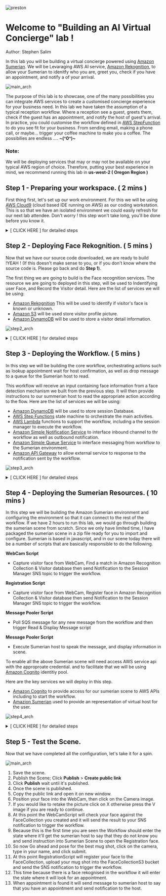 ![preston](./images/preston_hello.png) 


# **Welcome to "Building an AI Virtual Concierge" lab !**

Author: Stephen Salim

In this lab you will be building a virtual concierge powered using [Amazon Sumerian](https://aws.amazon.com/sumerian/). We will be Levaraging AWS AI service, [Amazon Rekognition](https://aws.amazon.com/rekognition/), to allow your Sumerian to idenitfy who you are, greet you, check if you have an appointment, and notify a of your arrival.


![main_arch](./images/experience.png) 


The purpose of this lab is to showcase, one of the many possibilities you can integrate AWS services to create a customised concierge experience for your business need.
In this lab we have taken the assumption of a typical reception workflow. Where a reception see a guest, greets them, check if the guest has an appointment, and notify the host of guest's arrival. In practice, you could customise the workflow defined in [AWS StepFunction](https://aws.amazon.com/step-functions/) to do you see fit for your business. From sending email, making a phone call, or maybe... trigger your coffee machine to make you a coffee. The possibilies are endless .... **~(^0^)~** 

### **Note:**

We will be deploying services that may or may not be available on your typical AWS region of choice.
Therefore, putting your best experience in mind, we recommend running this lab in **us-west-2 ( Oregon Region )**

## **Step 1 - Preparing your workspace.** ( 2 mins )

First thing first, let's set up our work environment. For this we will be using [AWS Cloud9](https://aws.amazon.com/cloud9/) (cloud based IDE running on AWS) as our coding workstation. This is so that we have an isolated environment we could easily refresh for our next lab attendee. Don't worry ! this step won't take long, you'll be done before you know it. 

<details><summary>[ CLICK HERE ] for detailed steps</summary>
<p>

1. Access your IDE by clicking Services on [AWS Console](https://us-west-2.console.aws.amazon.com/).
2. In the Search bar type in Cloud9, highlight and click Cloud9 service shown.

	![step1.1](./images/step1.1.png) 

3. This should take you to the Cloud9 console.
4. Look for the `devlab-virtualconcierge` environment and click on **Open IDE**, you should then have access to the IDE through your web browser.

	![step1.2](./images/step1.2.png)

5. Notice that there are basically 3 different area in the IDE ( See above ). Files & Folder Structure on your left, Text Edit eara in the middle and Terminal in the bottom.
6. The terminal section will be the are you will be executing the commands in today's lab.
7. Lets start with a clean slate. Click on the Terminal section of the bottom of the IDE, type in below command to cleanup all files in the folder `rm -rvf *`

	![step1.3](./images/step1.3.png)

8. Once all files are cleaned download all the source codes into the environment from git repository. run this command below. 

	`git clone <gitrepo>`

9.  This should then create a folder called `devlabs-virtualconcierge`.
10. Type in `cd devlabs-virtualconcierge` in the terminal to change your directory to the folder.
11.	 For the rest of the lab, unless specified otherwise the commands to execute are to be executed from this folder. 
</p>
</details>

## **Step 2 - Deploying Face Rekognition.** ( 5 mins )

Now that we have our source code downloaded, we are ready to build !YEAH ! (If this doesn't make sense to you, or if you don't know where the source code is. Please go back and do **Step 1**).

The first thing we are going to build is the Face recognition services. The resource we are going to deployed in this step, will be used to Indentifying user Face, and Record the Visitor detail. Here are the list of services we will be using:

* [Amazon Rekognition](https://aws.amazon.com/rekognition/) This will be used to identify if visitor's face is known or unknown.
* [Amazon S3](https://aws.amazon.com/s3/) will be used store visitor profile picture. 
* [Amazon DynamoDB](https://aws.amazon.com/dynamodb/) will be used to store a visitor detail information.

![step2_arch](./images/step2_arch.png)

<details><summary>[ CLICK HERE ] for detailed steps</summary>
<p>

1. To deploy this services let's deploy the cloudformation template called `vc-rekognition.yaml` in the root of `devlabs-virtualconcierge` folder.
2. Make sure you are in `devlabs-virtualconcierge` folder and execute below command in the Cloud9 Terminal (You can copy and paste this, but make sure to change the ParameterValue with your name).

	```
	aws cloudformation create-stack --stack-name vc-rekognition \
									--template-body file://vc-rekognition.yaml \
									--capabilities CAPABILITY_IAM \
									--parameters ParameterKey=YourFullName,ParameterValue=<your full name in lowercase>
	```
	Example:
	
	```
	aws cloudformation create-stack --stack-name vc-rekognition \
									--template-body file://vc-rekognition.yaml \
									--capabilities CAPABILITY_IAM \
									--parameters ParameterKey=YourFullName,ParameterValue=stephensalim
	```

Once the cloudformation stack is deployed you should see the AWS service resources deployed in your account.
To find out the information about resources deployed you can look at the CloudFormation Stack.
Please follow the step below to see the stack information and gather the necessary values for later use.


#### IMPORTANT

The Value of resources deployed in this step will be needed to configure the sumerian scene on step 4. Rather than coming back later to this step, I recommend to follow this step now and take note of the resource values.

To find out the information about resources deployed you can look at the CloudFormation Stack.
	
* Click Services on [AWS Console](https://us-west-2.console.aws.amazon.com/) in the Search bar type in CloudFormation, select and click CloudFormation service.
	
	![step2.1](./images/step2.1.png)

* Select the `vc-rekognition` stack and click on the output tab.

	![step2.cfn](./images/step2.cfn.png)

	Take note the value of : 
	
	* `FaceCollectionId `
	* `FaceBucket `
	* `VisitorTable `
	
	This will be needed to configure Sumerian in **Step 4** of this lab.


		
</p>
</details>
		
## **Step 3 - Deploying the Workflow.** ( 5 mins )

In this step we will be building the core workflow, orchestrating actions such as lookup appointment wait for host confirmation, as well as drop message to a queue for the Sumerian host to read. 

This workflow will receive an input containing face information from a face detection mechanism we built from the previous step. It will then provide instructions to our summerian host to read the appropriate action according to the flow. Here are the list of services we will be using:


* [Amazon DynamoDB](https://aws.amazon.com/dynamodb/) will be used to store session Database.
* [AWS Step Functions](https://aws.amazon.com/step-functions/) state machine to orchestrate the main activities.
* [AWS Lambda](https://aws.amazon.com/lambda/) functions to support the workflow, including a the session manager to execute the workflow.
* [Amazon Simple Notification Service](https://aws.amazon.com/sns/) to interface inbound channel to thr workflow as well as outbound notification.
* [Amazon Simple Queue Service](https://aws.amazon.com/sqs/) to interface messaging from workflow to the Sumerian environment.
* [Amazon API Gateway](https://aws.amazon.com/api-gateway/) to allow external service to response to the notification sent by the workflow.


![step3_arch](./images/step3_arch.png)

<details><summary>[ CLICK HERE ] for detailed steps</summary>
<p>

1. In this step there will be a number of lambda functions that will support the workflow. The source code of those functions are located under the `workflow-lambda` folder.
2. Rather than packaging the functions one by one, we will levarage CloudFormation SAM to create a packaged template allowing our multiple lambda functions be deployed in one go.
3. First, we will need an S3 bucket to store our lambda functions. let's create the s3 bucket by deploying this cloudformation template `vc-codebucket.yaml`
4. Make sure you are in `devlabs-virtualconcierge` folder and execute below command in the Cloud9 Terminal (You can copy and paste this, but make sure to change the ParameterValue with your full name to make the bucket unique).

 
	```
	aws cloudformation create-stack --stack-name vc-codebucket \
									--template-body file://vc-codebucket.yaml \
									--capabilities CAPABILITY_IAM \
									--parameters ParameterKey=YourFullName,ParameterValue=<your full name in lowercase>
	```
	Example:
	
	```
	aws cloudformation create-stack --stack-name vc-codebucket \
									--template-body file://vc-codebucket.yaml \
									--capabilities CAPABILITY_IAM \
									--parameters ParameterKey=YourFullName,ParameterValue=stephensalim
	```
	
	Once the template is deployed you will see resources being deployed in your account.
	To find out the information about resources deployed you can look at the CloudFormation Stack.
	
	* Click Services on [AWS Console](https://us-west-2.console.aws.amazon.com/) in the Search bar type in CloudFormation, select and click CloudFormation service.
		
		![step2.1](./images/step2.1.png)
	
	* Select the `vc-codebucket` stack and click on the output tab take note of the `WorkflowCodeBucket`
		
		![step3.cfn1](./images/step3.cfn1.png)
	
5. Now that we have created the S3 Bucket, we will next package the lambda functions and prepare them to deployment. 
6. This step will basically uploads all the related lambda function to the S3 bucket specificed in one command, and create a packaged template `/tmp/vc-workflow.yaml.output` referencing to all the files uploaded in s3 ready to be deployed. (You can copy and paste this, but make sure to change the --s3-bucket calue with the s3 bucket created in previous step  with your `WorkflowCodeBucket `).


	```
	aws cloudformation package --template-file vc-workflow.yaml \
								--s3-bucket <Enter the WorkflowCodeBucket from step 5.1 above> \
								--output-template-file /tmp/vc-workflow.yaml.output
	```
	Example:
	
	```
	aws cloudformation package --template-file vc-workflow.yaml \
								--s3-bucket stephensalim-workflowcodebucket-us-west-2-022787131977 \
								--output-template-file /tmp/vc-workflow.yaml.output
	```
	
7. The previous step will produce `/tmp/vc-workflow.yaml.output` file, this is the packaged template that we can now deploy into CloudFormation. 
8. The next step is to deploy the packaged template.
9. You can copy and paste command below, but make sure to change the HostEmailAddress value to an email address you have access to. (This will basically emulate the email address our sumerian host will use to notify guest arrival).

	```
	aws cloudformation deploy --template-file /tmp/vc-workflow.yaml.output \
								--stack-name vc-workflow \
								--capabilities CAPABILITY_IAM \
								--parameter-overrides HostEmailAddress=<Email Address>
	```
	Example:
	
	```
	aws cloudformation deploy --template-file /tmp/vc-workflow.yaml.output \
								--stack-name vc-workflow \
								--capabilities CAPABILITY_IAM \
								--parameter-overrides HostEmailAddress=sssalim@demoemail.awsapps.com
	```

10. Wait until the stack deployed is complete, then follow the steps below.
	
#### IMPORTANT

The Value of resources deployed in this step will be needed to configure the sumerian scene on step 4. Rather than coming back later to this step, I recommend to follow this step now and take note of the resource values.

To find out the information about resources deployed you can look at the CloudFormation Stack.
	
* Click Services on [AWS Console](https://us-west-2.console.aws.amazon.com/) in the Search bar type in CloudFormation, select and click CloudFormation service.
	
	![step2.1](./images/step2.1.png)

* Select the `vc-workflow` stack and click on the output tab take note of the value

	![step3.cfn2](./images/step3.cfn2.png)

	Take note the value of : 
	
	* `SessionManagerSNSTopic `
	* `SumerianMessageQueueFIFO `
	
	This will be needed to configure Sumerian in **Step 4** of this lab.
	
</p>
</details>

## **Step 4 - Deploying the Sumerian Resources.** ( 10 mins )

In this step we will be building the Amazon Sumerian environment and configuring the environment so that it can connect to the rest of the workflow. If we have 2 hours to run this lab, we would go through building the sumerian scene from scratch. Since we only have limited time, I have packaged the sumerian scene in a zip file ready for you to import and configure. Sumerian is based in javascript, and in our scene today there will be a number of scripts that are basically responsible to do the following.

**WebCam Script**

* Capture visitor face from WebCam, Find a match in Amazon Recognition Collection & Visitor database then send Notification to the Session Manager SNS topic to trigger the workflow.

**Registration Script**

* Capture visitor face from WebCam, Register face in Amazon Recognition Collection & Visitor database then send Notification to the Session Manager SNS topic to trigger the workflow.

**Message Pooler Script**

* Poll SQS message for any new message from the workflow and then trigger Read & Display Message script

**Message Pooler Script**

* Execute Sumerian host to speak the message, and display information in scene.

To enable all the above Sumerian scene will need access AWS service api with the approproate credential. and to facilitate that we will be using [Amazon Cognito](https://aws.amazon.com/cognito/) identitiy pool.

Here are the key services we will deploy in this step.

* [Amazon Cognito](https://aws.amazon.com/cognito/) to provide access for our sumerian scene to AWS APIs including to start the workflow.
* [Amazion Sumerian](https://aws.amazon.com/sumerian/) used to provide an representation of virtual host for the user. 

![step4_arch](./images/step4_arch.png)

<details><summary>[ CLICK HERE ] for detailed steps</summary>
<p>

### Creating Identity Pool

1. Deploy the cloudformation template called `vc-identity.yaml` to create cognito identitiy pool resources.

	```
	aws cloudformation create-stack --stack-name vc-identity \
									--template-body file://vc-identity.yaml \
									--capabilities CAPABILITY_IAM
	```
						
#### IMPORTANT

The Value of resources deployed in this step will be needed to configure the sumerian scene on step 4. Rather than coming back later to this step, I recommend to follow this step now and take note of the resource values.

To find out the information about resources deployed you can look at the CloudFormation Stack.
	
* Click Services on [AWS Console](https://us-west-2.console.aws.amazon.com/) in the Search bar type in CloudFormation, select and click CloudFormation service.
	
	![step2.1](./images/step2.1.png)
	 
* Select the `vc-identity` stack and click on the output tab take note of the 
	
	![step4.cfn1](./images/step4.cfn1.png)
		
	Take note the value of : 
	
	* `CognitoIdentityPoolID`
	
	This will be needed to configure Sumerian identitiy pool later in this step.


### Importing & Configuring Sumerian Scene

1. Finally, lets access Sumerian. From [AWS Console](https://us-west-2.console.aws.amazon.com/) in the Search bar type in Sumerian, select and click Sumerian service.

	![step4.1](./images/step4.1.png)

2. You should then be taken to the Sumerian Console (as per below). Click **Create New Scene**, 

	![step4.2](./images/step4.2.png)

3. Enter `<Your full name>-devlabs-vcdemo` as the scene name, then click **Create **to start a blank scene.

	![step4.4](./images/step4.4.png)

4. Click **Import Asset**.

	![step4.5](./images/step4.5.png)

5. Click **Browse** and select the Zip file in `~/devlabs-virtualconcierge/sumerian-bundle`, or just drag the Zip file to the Drop your file here... area.

	![step4.6](./images/step4.6.png)

7. This will then load the entire asset in the bundle to the scene. Depending on the internet speed the loading of the scene might take up to 5 minutes. Once the scene is fully loaded you should see all the entities populated on the left hand side if the menu. 

	![step4.7](./images/step4.7.png)

8. Click on the **VCCamera** entity press **F** in your keyboard and scroll up your mouse until you see your host in the scene.

9. Select the **VCCamera** entity in the left menu, then tick the **Main Camera** option on the right hand side menu. This will basically set the scene to use the entity called `Main Camera` as the default camera to load the scene

	![step4.8](./images/step4.8.png)
	
10. Try clicking the play button on the scene, If you correctly set the camera up, your scene should automatically load with the host zoomed in like below. Once you confirm this, stop by pressing the stop button in the scene.

	![step4.9](./images/step4.9.png)

	![step4.10](./images/step4.10.png)

11. Select the **Text Editor** by clicking on Tools on the top left bar of the editor, then **Text Editor**. Alternatively, Press **J** in your keyboard. This should take you to the text editor where you can edit the HTML element as well as JavaScripts you embed into the scene.

	![step4.11](./images/step4.11.png)
	
12. Select the **Parameter Loader** script. This script is responsible in loading all reference to the workflow resources in the scene.
13. Change the value of each of the variables with the designated values you took note from CloudFormation in previous steps.
	
	![step4.12](./images/step4.12.png)
	
	Here's a code snippet you can copy and paste.
	Replace the variable value with the resources valued deployed in step 2 and 3. 
	Make sure there are no space before or after the ' ' sign
	
	```
	ctx.worldData.mugfacebucket = '< Replace with Value of FaceBucket in Step 2 >'
	ctx.worldData.facecollection = '< Replace with Value of FaceCollectionId in Step 2 >'
	ctx.worldData.visitortable = '<Replace with Value of VisitorTable in Step 2 >'
	ctx.worldData.facesnstopicArn = '<Replace with Value of SessionManagerSNSTopic in Step 3 >'
	ctx.worldData.messagequeue = '<Replace with Value of SumerianMessageQueueFIFO in Step 3 >'
	```
	
	Once you configured them correctly it should look like this.
	![step4.12b](./images/step4.12b.png)
	
12. Press **ctrl+s** (Windows) or **command+s** (Mac) in the Text Editor to save all changes. (Make sure the text editor indicator is set to green. )


	![step4.15](./images/step4.13.png)

13. Now that all reference to the workflow is configured, the next thing to do is to provide Amazon Sumerian access to those resources. And we do this by referncing the Cognito Identity Pool we created earlier at the begining of this step.
14. Click on the root of your entity scene, then on the right hand menu expand the AWS Configuration section. Look for Cognito Identity Pool ID, Paste in the value of `CognitoIdentityPoolID` you took note earlier in this step.

	![step4.15](./images/step4.15.png)

15. Press **ctrl+s** (Windows) or **command+s** (Mac) in the Text Editor to save all changes.

	![step4.12b](./images/step4.12c.png)


</p>
</details>

## **Step 5 - Test the Scene.**

Now that we have completed all the configuration, let's take it for a spin.



![main_arch](./images/main_arch.png) 

1. Save the scene.
2. Publish the Scene; Click **Publish** > **Create public link**
3. Click **Publish** wait until it's published.
4. Once the scene is published.
5. Copy the public link and open it on new window.
6. Position your face into the WebCam, then click on the Camera image.
7. If you would like to retake the picture click on X otherwise press the V image if you are ready to continue.
8. At this point the WebCamScript will check your face against the FaceCollection you created and it will send the result to your SNS notification to trigger the workflow.
9. Because this is the first time you are seen the Workflow should enter the state where it'll get the sumerian host to say that they do not know you and send instruction into Sumerian Scene to open the Registration face.
10. So now Go ahead and pose for the best mug shot, click on the camera, type in your name, and click submit. 
11. At this point RegistrationScript will register your face to the FaceCollection, upload your mug shot into the FaceCollectionS3 bucket and send the SNS notification to trigger the workflow.
12. This time because there is a face rekognised in the workflow it will enter the state where it will look for an appointment. 
13. When appointment is found it will send message to sumerian host to say that you have an appointment and send notification to the host. 




